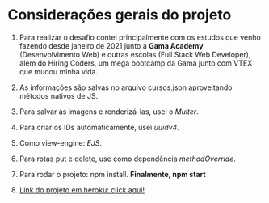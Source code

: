 # Considerações gerais do projeto

1. Para realizar o desafio contei principalmente com os estudos que venho fazendo desde janeiro de 2021 junto a **Gama Academy** (Desenvolvimento Web) e outras escolas (Full Stack Web Developer), alem do Hiring Coders, um mega bootcamp da Gama junto com VTEX que mudou minha vida. 

2. As informações são salvas no arquivo cursos.json aproveitando métodos nativos de JS.

3. Para salvar as imagens e renderizá-las, usei o *Multer*.

4. Para criar os IDs automaticamente, usei *uuidv4*.

5. Como view-engine: *EJS*.

6. Para rotas put e delete, use como dependência *methodOverride*.

7. Para rodar o projeto: npm install. **Finalmente, npm start**

8. [Link do projeto em heroku: click aqui!](https://www.google.com)
